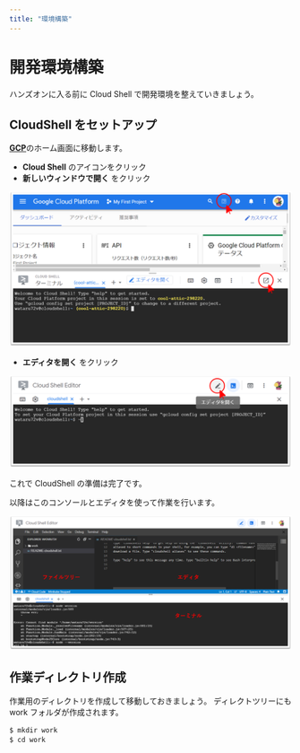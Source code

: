```yaml
---
title: "環境構築"
---
```


# 開発環境構築

ハンズオンに入る前に Cloud Shell で開発環境を整えていきましょう。

## CloudShell をセットアップ

[**GCP**](https://console.cloud.google.com/)のホーム画面に移動します。

- **Cloud Shell** のアイコンをクリック
- **新しいウィンドウで開く** をクリック

![](https://github.com/wataru72v/zenn/raw/main/books/wataru72v-vuepress-portfolio/image/GCP_home.png?date=20201212)

- **エディタを開く** をクリック

![](https://github.com/wataru72v/zenn/raw/main/books/wataru72v-vuepress-portfolio/image/GCP_cloudshell.png?date=20201212)

これで CloudShell の準備は完了です。

以降はこのコンソールとエディタを使って作業を行います。

![](https://github.com/wataru72v/zenn/raw/main/books/wataru72v-vuepress-portfolio/image/GCP_cloudshell_2.png)

## 作業ディレクトリ作成

作業用のディレクトリを作成して移動しておきましょう。
ディレクトツリーにも work フォルダが作成されます。

```bash
$ mkdir work
$ cd work
```
